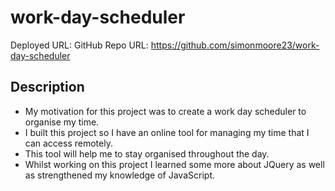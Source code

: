 # work-day-scheduler

Deployed URL:
GitHub Repo URL: https://github.com/simonmoore23/work-day-scheduler

## Description

- My motivation for this project was to create a work day scheduler to organise my time.
- I built this project so I have an online tool for managing my time that I can access remotely.
- This tool will help me to stay organised throughout the day.
- Whilst working on this project I learned some more about JQuery as well as strengthened my knowledge of JavaScript.

